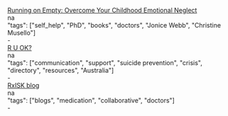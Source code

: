 [Running on Empty: Overcome Your Childhood Emotional Neglect](http://a.co/eI8V3e1)<br />
na<br />
"tags": ["self_help", "PhD", "books", "doctors", "Jonice Webb", "Christine Musello"]<br />
-<br />
[R U OK?](https://www.ruok.org.au/)<br />
na<br />
"tags": ["communication", "support", "suicide prevention", "crisis", "directory", "resources", "Australia"]<br />
-<br />
[RxISK blog](https://rxisk.org/blog/)<br />
na<br />
"tags": ["blogs", "medication", "collaborative", "doctors"]<br />
-<br />
